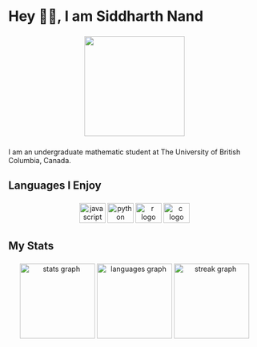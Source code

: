 <h1 align="left">Hey 👋🏾, I am Siddharth Nand</h1>

###

<div align="center">
  <img height="200" src="https://media0.giphy.com/media/zPbnEgxsPJOJSD3qfr/giphy.gif?cid=ecf05e47iapsy1u7uid4b2nrqz4mvknwxlfdet070a1knnmb&ep=v1_gifs_search&rid=giphy.gif&ct=g"  />
</div>

###

<p align="left">I am an undergraduate mathematic student at The University of British Columbia, Canada.</p>

<h2 align="left">Languages I Enjoy</h2>

###

<div align="center">
  <img src="https://cdn.jsdelivr.net/gh/devicons/devicon/icons/javascript/javascript-original.svg" height="40" width="52" alt="javascript logo"  />
  <img src="https://cdn.jsdelivr.net/gh/devicons/devicon/icons/python/python-original.svg" height="40" width="52" alt="python logo"  />
  <img src="https://cdn.jsdelivr.net/gh/devicons/devicon/icons/r/r-original.svg" height="40" width="52" alt="r logo"  />
  <img src="https://cdn.jsdelivr.net/gh/devicons/devicon/icons/c/c-original.svg" height="40" width="52" alt="c logo"  />
</div>

###

<h2 align="left">My Stats</h2>

###

<div align="center">
  <img src="https://github-readme-stats.vercel.app/api?username=sidnand&hide_title=false&hide_rank=false&show_icons=true&include_all_commits=true&count_private=true&disable_animations=false&theme=dracula&locale=en&hide_border=true&order=1" height="150" alt="stats graph"  />
  <img src="https://github-readme-stats.vercel.app/api/top-langs?username=sidnand&locale=en&hide_title=false&layout=compact&card_width=320&langs_count=5&theme=dracula&hide_border=true&order=2" height="150" alt="languages graph"  />
  <img src="https://streak-stats.demolab.com?user=sidnand&locale=en&mode=weekly&theme=dracula&hide_border=true&border_radius=5&order=3" height="150" alt="streak graph"  />
</div>

###
